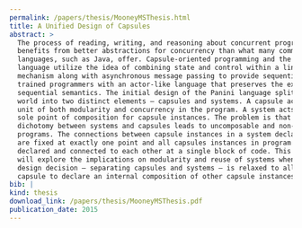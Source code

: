 ```yaml
---
permalink: /papers/thesis/MooneyMSThesis.html
title: A Unified Design of Capsules
abstract: >
  The process of reading, writing, and reasoning about concurrent programs
  benefits from better abstractions for concurrency than what many common
  languages, such as Java, offer. Capsule-oriented programming and the Panini
  language utilize the idea of combining state and control within a linguistic
  mechanism along with asynchronous message passing to provide sequentially
  trained programmers with an actor-like language that preserves the expected
  sequential semantics. The initial design of the Panini language splits the
  world into two distinct elements – capsules and systems. A capsule acts as the
  unit of both modularity and concurrency in the program. A system acts as the
  sole point of composition for capsule instances. The problem is that the
  dichotomy between systems and capsules leads to uncomposable and non-modular
  programs. The connections between capsule instances in a system declaration
  are fixed at exactly one point and all capsules instances in program must be
  declared and connected to each other at a single block of code. This thesis
  will explore the implications on modularity and reuse of systems when a basic
  design decision – separating capsules and systems – is relaxed to allow a
  capsule to declare an internal composition of other capsule instances.
bib: |
kind: thesis
download_link: /papers/thesis/MooneyMSThesis.pdf
publication_date: 2015
---
```

